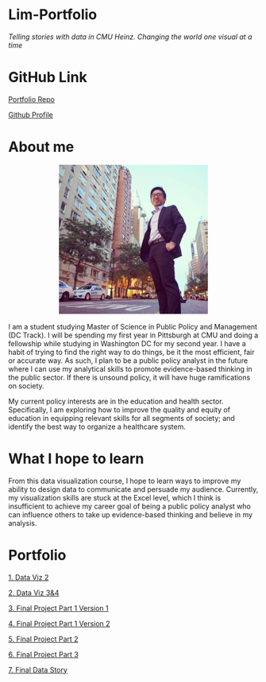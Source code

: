 # Lim-Portfolio
*Telling stories with data in CMU Heinz. Changing the world one visual at a time* 

# GitHub Link
[Portfolio Repo](https://github.com/YangLe-L/Lim-Portfolio)

[Github Profile](https://github.com/YangLe-L)

# About me
<p align="center"> 
  <img src="https://raw.githubusercontent.com/YangLe-L/Lim-Portfolio/master/Yang%20Le%20photo.jpg" width= "300">
  </p>

I am a student studying Master of Science in Public Policy and Management (DC Track). I will be spending my first year in Pittsburgh at CMU and doing a fellowship while studying in Washington DC for my second year. I have a habit of trying to find the right way to do things, be it the most efficient, fair or accurate way. As such, I plan to be a public policy analyst in the future where I can use my analytical skills to promote evidence-based thinking in the public sector. If there is unsound policy, it will have huge ramifications on society. 

My current policy interests are in the education and health sector. Specifically, I am exploring how to improve the quality and equity of education in equipping relevant skills for all segments of society; and identify the best way to organize a healthcare system.          

# What I hope to learn 
From this data visualization course, I hope to learn ways to improve my ability to design data to communicate and persuade my audience. Currently, my visualization skills are stuck at the Excel level, which I think is insufficient to achieve my career goal of being a public policy analyst who can influence others to take up evidence-based thinking and believe in my analysis.   

# Portfolio
[1. Data Viz 2](/Dataviz2.md)

[2. Data Viz 3&4](/Dataviz3&4.md)

[3. Final Project Part 1 Version 1](/FinalProjectPart1_V1.md)

[4. Final Project Part 1 Version 2](/FinalProjectPart1_V2.md)

[5. Final Project Part 2](/FinalProjectPart2.md)

[6. Final Project Part 3](/FinalProjectPart3.md)

[7. Final Data Story](https://carnegiemellon.shorthandstories.com/healthcare-waste/index.html)
